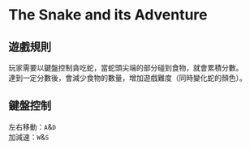 # The Snake and its Adventure
## 遊戲規則
玩家需要以鍵盤控制貪吃蛇，當蛇頭尖端的部分碰到食物，就會累積分數。   
達到一定分數後，會減少食物的數量，增加遊戲難度（同時變化蛇的顏色）。    
## 鍵盤控制
左右移動：`A`&`D`    
加減速：`W`&`S`

